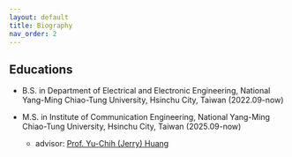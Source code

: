 ```yaml
---
layout: default
title: Biography 
nav_order: 2 
---
```


## Educations
- B.S. in Department of Electrical and Electronic Engineering, National Yang-Ming Chiao-Tung University, Hsinchu City, Taiwan (2022.09-now)

- M.S. in Institute of Communication Engineering, National Yang-Ming Chiao-Tung University, Hsinchu City, Taiwan (2025.09-now)
    - advisor: [Prof. Yu-Chih (Jerry) Huang](https://sites.google.com/site/ycjerryhuang/)




